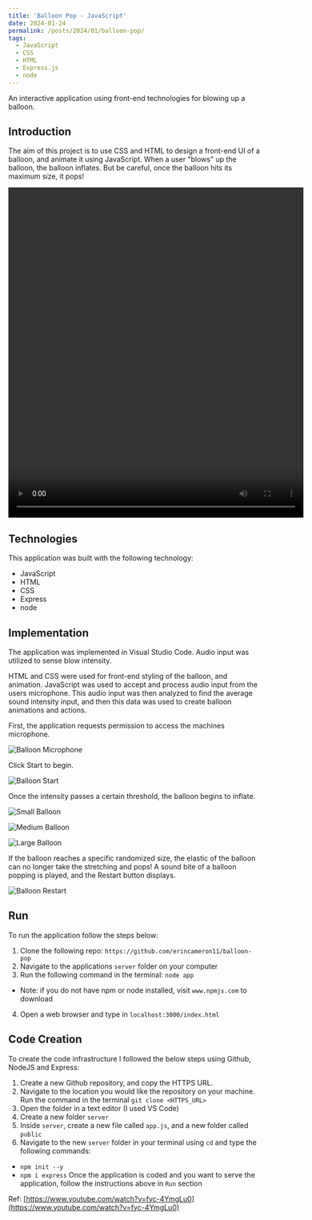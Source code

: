 ```yaml
---
title: 'Balloon Pop - JavaScript'
date: 2024-01-24
permalink: /posts/2024/01/balloon-pop/
tags:
  - JavaScript
  - CSS
  - HTML
  - Express.js
  - node
---
```


An interactive application using front-end technologies for blowing up a balloon.

## Introduction
The aim of this project is to use CSS and HTML to design a front-end UI of a balloon, and animate it using JavaScript. When a user "blows" up the balloon, the balloon inflates. But be careful, once the balloon hits its maximum size, it pops!    

<video width="590" height="660" style="display: block;margin: 0 auto;" autoplay loop>
  <source src="https://raw.githubusercontent.com/erincameron11/erincameron11.github.io/master/images/balloon-gif.mov" type="video/mp4">
</video>


## Technologies
This application was built with the following technology:
* JavaScript
* HTML
* CSS
* Express
* node  
  

## Implementation
The application was implemented in Visual Studio Code. Audio input was utilized to sense blow intensity.   

HTML and CSS were used for front-end styling of the balloon, and animation. JavaScript was used to accept and process audio input from the users microphone. This audio input was then analyzed to find the average sound intensity input, and then this data was used to create balloon animations and actions.   


First, the application requests permission to access the machines microphone.   

![Balloon Microphone](https://raw.githubusercontent.com/erincameron11/erincameron11.github.io/master/images/balloon-microphone.png)   

Click Start to begin.   

![Balloon Start](https://raw.githubusercontent.com/erincameron11/erincameron11.github.io/master/images/balloon-start.png)   

Once the intensity passes a certain threshold, the balloon begins to inflate. 
  
![Small Balloon](https://raw.githubusercontent.com/erincameron11/erincameron11.github.io/master/images/balloon-small.png)   

![Medium Balloon](https://raw.githubusercontent.com/erincameron11/erincameron11.github.io/master/images/balloon-medium.png)   

![Large Balloon](https://raw.githubusercontent.com/erincameron11/erincameron11.github.io/master/images/balloon-large.png)   

If the balloon reaches a specific randomized size, the elastic of the balloon can no longer take the stretching and pops! A sound bite of a balloon popping is played, and the Restart button displays.   

![Balloon Restart](https://raw.githubusercontent.com/erincameron11/erincameron11.github.io/master/images/balloon-restart.png)      


## Run
To run the application follow the steps below:
1. Clone the following repo: `https://github.com/erincameron11/balloon-pop`
2. Navigate to the applications `server` folder on your computer
3. Run the following command in the terminal: `node app`
  * Note: if you do not have npm or node installed, visit `www.npmjs.com` to download
4. Open a web browser and type in `localhost:3000/index.html`


## Code Creation
To create the code infrastructure I followed the below steps using Github, NodeJS and Express:
1. Create a new Github repository, and copy the HTTPS URL.
2. Navigate to the location you would like the repository on your machine. Run the command in the terminal `git clone <HTTPS_URL>`
3. Open the folder in a text editor (I used VS Code)
4. Create a new folder `server`
5. Inside `server`, create a new file called `app.js`, and a new folder called `public`
6. Navigate to the new `server` folder in your terminal using `cd` and type the following commands:
  * `npm init --y`
  * `npm i express`
Once the application is coded and you want to serve the application, follow the instructions above in `Run` section

Ref: [https://www.youtube.com/watch?v=fyc-4YmgLu0](https://www.youtube.com/watch?v=fyc-4YmgLu0)
